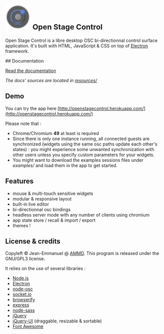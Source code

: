 # <img src="resources/images/logo.png" height="80px"/> <small>Open Stage Control</small>

Open Stage Control is a libre desktop OSC bi-directionnal control surface application. It's built with HTML, JavaScript & CSS on top of [Electron](http://electron.atom.io/) framework.

## Documentation

[Read the documentation](http://jean-emmanuel.github.io/open-stage-control/)

*The docs' sources are located in [resources/](resources/)*


## Demo

You can try the app here [http://openstagecontrol.herokuapp.com/](http://openstagecontrol.herokuapp.com/)

Please note that :

- Chrome/Chromium **49** at least is required
- Since there is only one instance running, all connected guests are synchronized (widgets using the same osc paths update each other's states) : you might experience some unwanted synchronization with other users unless you specify custom parameters for your widgets.
- You might want to download the examples sessions files under *examples/* and load them in the app to get started.


## Features

- mouse & multi-touch sensitive widgets
- modular & responsive layout
- built-in live editor
- bi-directionnal osc bindings
- headless server mode with any number of clients using chromium
- app state store / recall & import / export
- themes !


## License & credits

Copyleft © Jean-Emmanuel @ [AMMD](http://ammd.net). This program is released under the GNU/GPL3 license.

It relies on the use of several libraries :

- [Node.js](https://nodejs.org/)
- [Electron](http://electron.atom.io/)
- [node-osc](https://github.com/TheAlphaNerd/node-osc)
- [socket.io](http://socket.io)
- [browserify](http://browserify.org)
- [express](http://expressjs.com)
- [node-sass](https://github.com/sass/node-sass)
- [jQuery](http://jquery.com/)
- [jQuery-UI](http://jqueryui.com/) (draggable, resizable & sortable)
- [Font Awesome](http://fontawesome.io/)
